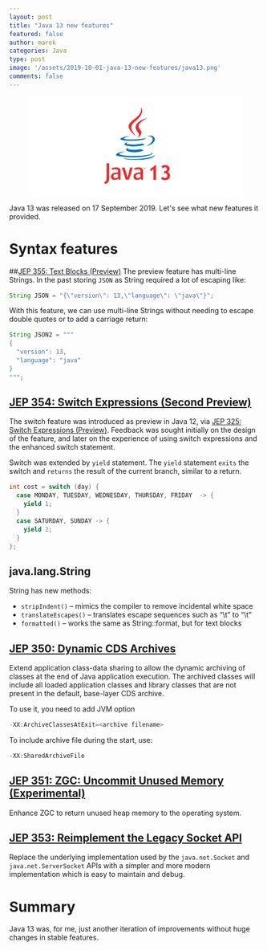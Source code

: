```yaml
---
layout: post
title: "Java 13 new features"
featured: false
author: marek
categories: Java
type: post
image: '/assets/2019-10-01-java-13-new-features/java13.png'
comments: false
---
```


<figure>
  <img src="/assets/2019-10-01-java-13-new-features/java13.png" alt="Java 13" />
</figure>

Java 13 was released on 17 September 2019. Let's see what new features it provided.

# Syntax features

##[JEP 355: Text Blocks (Preview)](https://openjdk.java.net/jeps/355)
The preview feature has multi-line Strings. In the past storing `JSON` as String required a lot of escaping like:
```java
String JSON = "{\"version\": 13,\"language\": \"java\"}";
```
With this feature, we can use multi-line Strings without needing to escape double quotes or to add a carriage return:
```java
String JSON2 = """
{
  "version": 13,
  "language": "java"
}
""";
```

## [JEP 354: Switch Expressions (Second Preview)](https://openjdk.java.net/jeps/354)

The switch feature was introduced as preview in Java 12, via [JEP 325: Switch Expressions (Preview)](https://openjdk.java.net/jeps/325).
Feedback was sought initially on the design of the feature, and later on the experience of using switch expressions and the enhanced switch statement.

Switch was extended by `yield` statement.
The `yield` statement `exits` the switch and `returns` the result of the current branch, similar to a return.

```java
int cost = switch (day) {
  case MONDAY, TUESDAY, WEDNESDAY, THURSDAY, FRIDAY  -> {
    yield 1;
  }
  case SATURDAY, SUNDAY -> {
    yield 2;
  }
};
```

## java.lang.String
String has new methods:

* `stripIndent()` – mimics the compiler to remove incidental white space
* `translateEscapes()` – translates escape sequences such as “\\t” to “\t”
* `formatted()` – works the same as String::format, but for text blocks


## [JEP 350: Dynamic CDS Archives](https://openjdk.java.net/jeps/350)

Extend application class-data sharing to allow the dynamic archiving of classes at the end of Java application execution.
The archived classes will include all loaded application classes and library classes that are not present in the default, base-layer CDS archive.

To use it, you need to add JVM option
```java
-XX:ArchiveClassesAtExit=<archive filename>
```
To include archive file during the start, use:
```java
-XX:SharedArchiveFile
```

## [JEP 351: ZGC: Uncommit Unused Memory (Experimental)](https://openjdk.java.net/jeps/351)

Enhance ZGC to return unused heap memory to the operating system.

## [JEP 353: Reimplement the Legacy Socket API](https://openjdk.java.net/jeps/353)

Replace the underlying implementation used by the `java.net.Socket` and `java.net.ServerSocket` APIs with a simpler and more modern implementation which is easy to maintain and debug.

# Summary 
Java 13 was, for me, just another iteration of improvements without huge changes in stable features. 